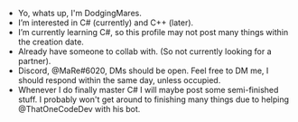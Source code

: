 - Yo, whats up, I'm DodgingMares.
- I’m interested in C# (currently) and C++ (later).
- I’m currently learning C#, so this profile may not post many things within the creation date.
- Already have someone to collab with. (So not currently looking for a partner).
- Discord, @MaRe#6020, DMs should be open. Feel free to DM me, I should respond within the same day, unless occupied.
- Whenever I do finally master C# I will maybe post some semi-finished stuff. I probably won't get around to finishing many things due
to helping @ThatOneCodeDev with his bot.
